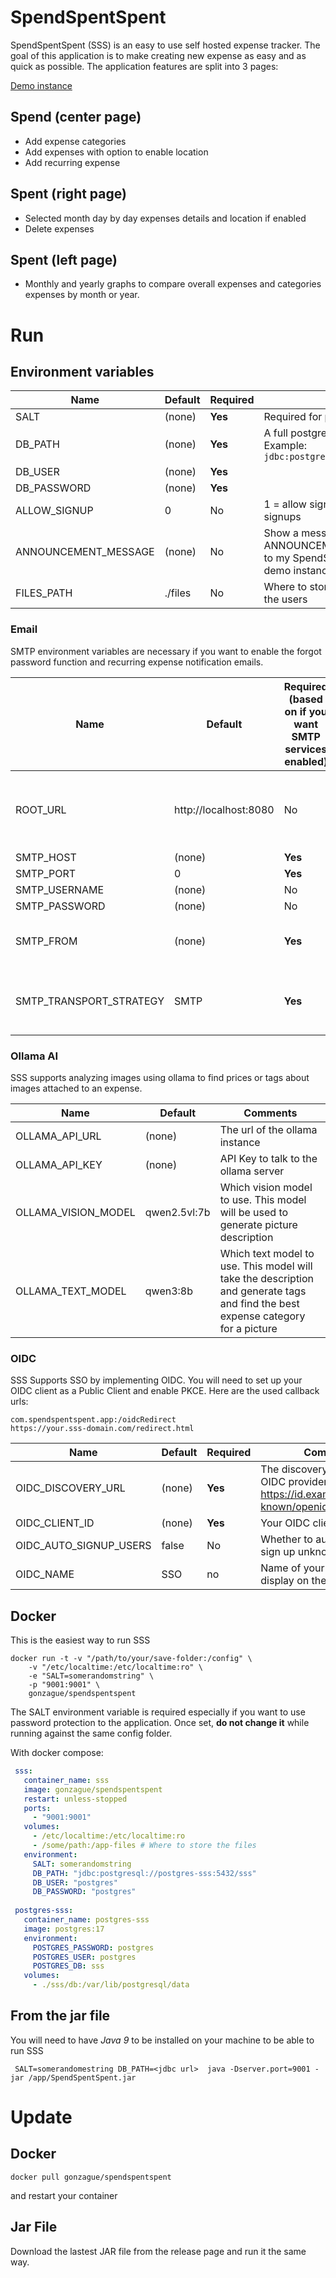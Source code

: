 # SpendSpentSpent

SpendSpentSpent (SSS) is an easy to use self hosted expense tracker. The goal of this application is to make creating
new expense as easy and as quick as possible. The application features are split into 3 pages:

[Demo instance](https://sss.ftpix.com)

## Spend (center page)

- Add expense categories
- Add expenses with option to enable location
- Add recurring expense

## Spent (right page)

- Selected month day by day expenses details and location if enabled
- Delete expenses

## Spent (left page)

- Monthly and yearly graphs to compare overall expenses and categories expenses by month or year.

# Run

## Environment variables

| Name                 | Default | Required | Comments                                                                                                                                                                        |
|----------------------|---------|----------|---------------------------------------------------------------------------------------------------------------------------------------------------------------------------------|
| SALT                 | (none)  | **Yes**  | Required for password hashing                                                                                                                                                   | 
| DB_PATH              | (none)  | **Yes**  | A full postgres [JDBC connection url](https://www.codejava.net/java-se/jdbc/jdbc-database-connection-url-for-common-databases). Example: `jdbc:postgresql://localhost:5432/sss` |
| DB_USER              | (none)  | **Yes**  |                                                                                                                                                                                 | 
| DB_PASSWORD          | (none)  | **Yes**  |                                                                                                                                                                                 | 
| ALLOW_SIGNUP         | 0       | No       | 1 = allow signups, 0 = Do not allow signups                                                                                                                                     |
| ANNOUNCEMENT_MESSAGE | (none)  | No       | Show a message on the login screen, ex: ANNOUNCEMENT_MESSAGE="Welcome to my SpendSpentSpent instance". See demo instance to see what it looks like                              |
| FILES_PATH           | ./files | No       | Where to store the pictures uploaded by the users                                                                                                                               |

### Email

SMTP environment variables are necessary if you want to enable the forgot password function and recurring expense
notification emails.

| Name                    | Default               | Required (based on if you want SMTP services enabled) | Comments                                              |
|-------------------------|-----------------------|-------------------------------------------------------|-------------------------------------------------------|
| ROOT_URL                | http://localhost:8080 | No                                                    | The base URL used in the links in email sent to users |
| SMTP_HOST               | (none)                | **Yes**                                               |                                                       |
| SMTP_PORT               | 0                     | **Yes**                                               |                                                       |
| SMTP_USERNAME           | (none)                | No                                                    |                                                       |
| SMTP_PASSWORD           | (none)                | No                                                    |                                                       |
| SMTP_FROM               | (none)                | **Yes**                                               | Who will be the sender of the email                   | 
| SMTP_TRANSPORT_STRATEGY | SMTP                  | **Yes**                                               | Possible values: SMTP, SMTPS, SMTP_TLS                |

### Ollama AI

SSS supports analyzing images using ollama to find prices or tags about images attached to an expense.

| Name                | Default      | Comments                                                                                                                         | 
|---------------------|--------------|----------------------------------------------------------------------------------------------------------------------------------|
| OLLAMA_API_URL      | (none)       | The url of the ollama instance                                                                                                   | 
| OLLAMA_API_KEY      | (none)       | API Key to talk to the ollama server                                                                                             |
| OLLAMA_VISION_MODEL | qwen2.5vl:7b | Which vision model to use. This model will be used to generate picture description                                               |
| OLLAMA_TEXT_MODEL   | qwen3:8b     | Which text model to use. This model will take the description and generate tags and find the best expense category for a picture |

### OIDC

SSS Supports SSO by implementing OIDC. You will need to set up your OIDC client as a Public Client and enable PKCE.
Here are the used callback urls:

```
com.spendspentspent.app:/oidcRedirect 
https://your.sss-domain.com/redirect.html
```

| Name                   | Default | Required | Comments                                                                                        |
|------------------------|---------|----------|-------------------------------------------------------------------------------------------------|
| OIDC_DISCOVERY_URL     | (none)  | **Yes**  | The discovery URL of your OIDC provider https://id.example.com/.well-known/openid-configuration |
| OIDC_CLIENT_ID         | (none)  | **Yes**  | Your OIDC client id                                                                             |
| OIDC_AUTO_SIGNUP_USERS | false   | No       | Whether to automatically sign up unknown users                                                  |
| OIDC_NAME              | SSO     | no       | Name of your provider to display on the UI                                                      |

## Docker

This is the easiest way to run SSS

```
docker run -t -v "/path/to/your/save-folder:/config" \
	-v "/etc/localtime:/etc/localtime:ro" \
	-e "SALT=somerandomstring" \
	-p "9001:9001" \
	gonzague/spendspentspent
```

The SALT environment variable is required especially if you want to use password protection to the application. Once
set, **do not change it** while running against the same config folder.

With docker compose:

```yml
 sss:
   container_name: sss
   image: gonzague/spendspentspent
   restart: unless-stopped
   ports:
     - "9001:9001"
   volumes:
     - /etc/localtime:/etc/localtime:ro
     - /some/path:/app-files # Where to store the files
   environment:
     SALT: somerandomstring
     DB_PATH: "jdbc:postgresql://postgres-sss:5432/sss"
     DB_USER: "postgres"
     DB_PASSWORD: "postgres"
     
 postgres-sss:
   container_name: postgres-sss
   image: postgres:17
   environment:
     POSTGRES_PASSWORD: postgres
     POSTGRES_USER: postgres
     POSTGRES_DB: sss
   volumes:
     - ./sss/db:/var/lib/postgresql/data
```

## From the jar file

You will need to have *Java 9* to be installed on your machine to be able to run SSS

```
 SALT=somerandomestring DB_PATH=<jdbc url>  java -Dserver.port=9001 -jar /app/SpendSpentSpent.jar
```

# Update

## Docker

```
docker pull gonzague/spendspentspent
```

and restart your container

## Jar File

Download the lastest JAR file from the release page and run it the same way.

